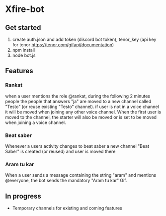# Xfire-bot
## Get started
1. create auth.json and add token (discord bot token), tenor_key (api key for tenor https://tenor.com/gifapi/documentation)
2. npm install
3. node bot.js

## Features
### Rankat
when a user mentions the role @rankat, during the following 2 minutes people the people that answers "ja" are moved to a new channel called "Testo" (or reuse existing "Testo" channel). if user is not in a voice channel it will be moved when joining any other voice channel.
When the first user is moved to the channel, the starter will also be moved or is set to be moved when joining a voice channel.

### Beat saber
Whenever a users activity changes to beat saber a new channel "Beat Saber" is created (or reused) and user is moved there

### Aram tu kar
When a user sends a message containing the string "aram" and mentions @everyone, the bot sends the mandatory "Aram tu kar" Gif.

## In progress
* Temporary channels for existing and coming features
